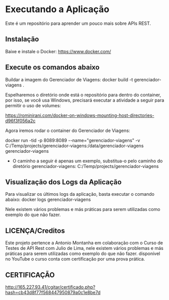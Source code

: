# Executando a Aplicação
Este é um repositório para aprender um pouco mais sobre APIs REST.

## Instalação
Baixe e instale o Docker:
https://www.docker.com/

## Execute os comandos abaixo
Buildar a imagem do Gerenciador de Viagens:
docker build -t gerenciador-viagens .

Espelharemos o diretório onde está o repositório para dentro do container, por isso, se você usa Windows, precisará executar a atividade a seguir para permitir o uso de volumes:

https://rominirani.com/docker-on-windows-mounting-host-directories-d96f3f056a2c

Agora iremos rodar o container do Gerenciador de Viagens:

docker run -tid -p 8089:8089 --name="gerenciador-viagens" -v C:/Temp/projects/gerenciador-viagens:/data/gerenciador-viagens gerenciador-viagens

- O caminho a seguir é apenas um exemplo, substitua-o pelo caminho do diretório gerenciador-viagens:
  C:/Temp/projects/gerenciador-viagens

## Visualização dos Logs da Aplicação
Para visualizar os últimos logs da aplicação, basta executar o comando abaixo:
docker logs gerenciador-viagens

Nele existem vários problemas e más práticas para serem utilizadas como exemplo do que não fazer.

## LICENÇA/Creditos 

Este projeto pertence a Antonio Montanha em colaboração com o Curso de Testes de API Rest com Julio de Lima, nele existem vários problemas e más práticas para serem utilizadas como exemplo do que não fazer. disponível no YouTube o curso conta com certificação por uma prova prática.

## CERTIFICAÇÃO
http://165.227.93.41/cgitar/certificado.php?hash=cb43d8f77f568447950879a0c1e8be7d

